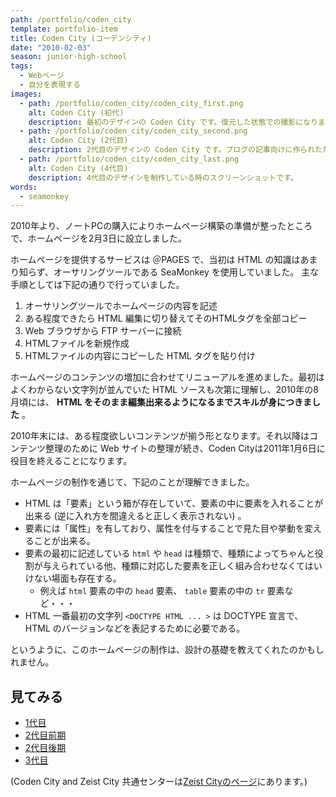 ```yaml
---
path: /portfolio/coden_city
template: portfolio-item
title: Coden City (コーデンシティ)
date: "2010-02-03"
season: junior-high-school
tags:
  - Webページ
  - 自分を表現する
images:
  - path: /portfolio/coden_city/coden_city_first.png
    alt: Coden City (初代)
    description: 最初のデザインの Coden City です。復元した状態での撮影になります。
  - path: /portfolio/coden_city/coden_city_second.png
    alt: Coden City (2代目)
    description: 2代目のデザインの Coden City です。ブログの記事向けに作られたため、各部位に数字が充てられています。
  - path: /portfolio/coden_city/coden_city_last.png
    alt: Coden City (4代目)
    description: 4代目のデザインを制作している時のスクリーンショットです。
words:
  - seamonkey
---
```


2010年より、ノートPCの購入によりホームページ構築の準備が整ったところで、ホームページを2月3日に設立しました。

ホームページを提供するサービスは ＠PAGES で、当初は HTML の知識はあまり知らず、オーサリングツールである SeaMonkey を使用していました。
主な手順としては下記の通りで行っていました。

1. オーサリングツールでホームページの内容を記述
2. ある程度できたら HTML 編集に切り替えてそのHTMLタグを全部コピー
3. Web ブラウザから FTP サーバーに接続
4. HTMLファイルを新規作成
4. HTMLファイルの内容にコピーした HTML タグを貼り付け

ホームページのコンテンツの増加に合わせてリニューアルを進めました。最初はよくわからない文字列が並んでいた HTML ソースも次第に理解し、2010年の8月頃には、 **HTML をそのまま編集出来るようになるまでスキルが身につきました** 。

2010年末には、ある程度欲しいコンテンツが揃う形となります。それ以降はコンテンツ整理のために Web サイトの整理が続き、Coden Cityは2011年1月6日に役目を終えることになります。

ホームページの制作を通じて、下記のことが理解できました。

- HTML は「要素」という箱が存在していて、要素の中に要素を入れることが出来る (逆に入れ方を間違えると正しく表示されない) 。
- 要素には「属性」を有しており、属性を付与することで見た目や挙動を変えることが出来る。
- 要素の最初に記述している `html` や `head` は種類で、種類によってちゃんと役割が与えられている他、種類に対応した要素を正しく組み合わせなくてはいけない場面も存在する。
  - 例えば `html` 要素の中の `head` 要素、 `table` 要素の中の `tr` 要素など・・・
- HTML 一番最初の文字列 `<DOCTYPE HTML ... >` は DOCTYPE 宣言で、 HTML のバージョンなどを表記するために必要である。

というように、このホームページの制作は、設計の基礎を教えてくれたのかもしれません。

## 見てみる
- [1代目](https://contents.aokashi.net/restore/coden_1)
- [2代目前期](https://contents.aokashi.net/restore/coden_2-1)
- [2代目後期](https://contents.aokashi.net/restore/coden_2-2)
- [3代目](https://contents.aokashi.net/restore/coden_3)

(Coden City and Zeist City 共通センターは[Zeist Cityのページ](/portfolio/zeist_city)にあります。)
